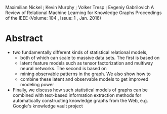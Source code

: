 Maximilian Nickel ; Kevin Murphy ; Volker Tresp ; Evgeniy Gabrilovich
A Review of Relational Machine Learning for Knowledge Graphs
Proceedings of the IEEE (Volume: 104 , Issue: 1 , Jan. 2016)

# Abstract

* two fundamentally different kinds of statistical relational models,
  * both of which can scale to massive data sets. The first is based on
  * latent feature models such as tensor factorization and multiway neural
    networks.  The second is based on
  * mining observable patterns in the graph.  We also show how to
  * combine these latent and observable models to get improved modeling power
* Finally, we discuss how such statistical models of graphs can be combined
  with text-based information extraction methods for automatically constructing
  knowledge graphs from the Web, e.g. Google's knowledge vault project
